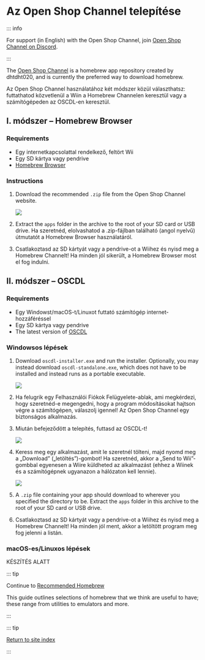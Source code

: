 # Az Open Shop Channel telepítése

::: info

For support (in English) with the Open Shop Channel, join [Open Shop Channel on Discord](https://discord.gg/osc).

:::

The [Open Shop Channel](https://oscwii.org/) is a homebrew app repository created by dhtdht020, and is currently the preferred way to download homebrew.

Az Open Shop Channel használatához két módszer közül választhatsz: futtathatod közvetlenül a Wiin a Homebrew Channelen keresztül vagy a számítógépeden az OSCDL-en keresztül.

## I. módszer – Homebrew Browser

### Requirements

- Egy internetkapcsolattal rendelkező, feltört Wii
- Egy SD kártya vagy pendrive
- [Homebrew Browser](https://oscwii.org/library/app/homebrew_browser)

### Instructions

1. Download the recommended `.zip` file from the Open Shop Channel website.

   ![](/images/osc/zip-download-HBB.png)

2. Extract the `apps` folder in the archive to the root of your SD card or USB drive. Ha szeretnéd, elolvashatod a .zip-fájlban található (angol nyelvű) útmutatót a Homebrew Browser használatáról.

3. Csatlakoztasd az SD kártyát vagy a pendrive-ot a Wiihez és nyisd meg a Homebrew Channelt! Ha minden jól sikerült, a Homebrew Browser most el fog indulni.

## II. módszer – OSCDL

### Requirements

- Egy Windowst/macOS-t/Linuxot futtató számítógép internet-hozzáféréssel
- Egy SD kártya vagy pendrive
- The latest version of [OSCDL](https://github.com/dhtdht020/osc-dl/releases/latest)

### Windowsos lépések

1. Download `oscdl-installer.exe` and run the installer. Optionally, you may instead download `oscdl-standalone.exe`, which does not have to be installed and instead runs as a portable executable.

   ![](/images/osc/exe-download-OSCDL.png)

2. Ha felugrik egy Felhasználói Fiókok Felügyelete-ablak, ami megkérdezi, hogy szeretnéd-e megengedni, hogy a program módosításokat hajtson végre a számítógépen, válaszolj igennel! Az Open Shop Channel egy biztonságos alkalmazás.

3. Miután befejeződött a telepítés, futtasd az OSCDL-t!

   ![](/images/osc/install-finished-OSCDL.png)

4. Keress meg egy alkalmazást, amit le szeretnél tölteni, majd nyomd meg a „Download” („letöltés”)-gombot! Ha szeretnéd, akkor a „Send to Wii”-gombbal egyenesen a Wiire küldheted az alkalmazást (ehhez a Wiinek és a számítógépnek ugyanazon a hálózaton kell lennie).

   ![](/images/osc/app-download-OSCDL.png)

5. A `.zip` file containing your app should download to wherever you specified the directory to be. Extract the `apps` folder in this archive to the root of your SD card or USB drive.

6. Csatlakoztasd az SD kártyát vagy a pendrive-ot a Wiihez és nyisd meg a Homebrew Channelt! Ha minden jól ment, akkor a letöltött program meg fog jelenni a listán.

### macOS-es/Linuxos lépések

KÉSZÍTÉS ALATT

::: tip

Continue to [Recommended Homebrew](recommended-homebrew)

This guide outlines selections of homebrew that we think are useful to have; these range from utilities to emulators and more.

:::

::: tip

[Return to site index](site-navigation)

:::
